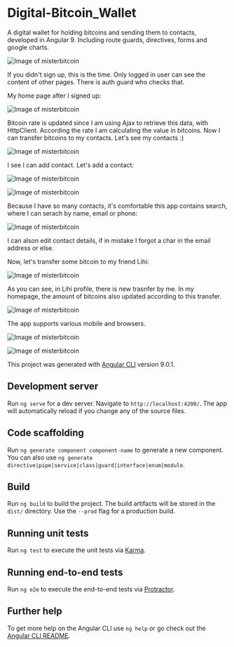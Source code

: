 # Digital-Bitcoin_Wallet

A digital wallet for holding bitcoins and sending them to contacts, developed in Angular 9. Including route guards, directives, forms and google charts.

![Image of misterbitcoin](https://res.cloudinary.com/dtwqtpteb/image/upload/v1583356877/fkaodetf4wuunr334lx1.png)

If you didn't sign up, this is the time. Only logged in user can see the content of other pages. There is auth guard who checks that.

My home page after I signed up:

![Image of misterbitcoin](https://res.cloudinary.com/dtwqtpteb/image/upload/v1583357124/jyar2liarf7y2tfrp4oq.png)

Bitcoin rate is updated since I am using Ajax to retrieve this data, with HttpClient. According the rate I am calculating the value in bitcoins. Now I can transfer bitcoins to my contacts. Let's see my contacts :)

![Image of misterbitcoin](https://res.cloudinary.com/dtwqtpteb/image/upload/v1583357387/ff2j0cu9xaifd901j7oe.png)

I see I can add contact. Let's add a contact:

![Image of misterbitcoin](
https://res.cloudinary.com/dtwqtpteb/image/upload/v1583357527/umil5onbntaertdeef9g.png)


![Image of misterbitcoin](
https://res.cloudinary.com/dtwqtpteb/image/upload/v1583357606/fwvsiiup3utydsoikhpk.png)

Because I have so many contacts, it's comfortable this app contains search, where I can serach by name, email or phone:

![Image of misterbitcoin](
https://res.cloudinary.com/dtwqtpteb/image/upload/v1583357824/vzcpkttbkzqco0hxiee4.png)

I can alson edit contact details, if in mistake I forgot a char in the email address or else.

Now, let's transfer some bitcoin to my friend Lihi:

![Image of misterbitcoin](https://res.cloudinary.com/dtwqtpteb/image/upload/v1583357982/dnmttpxbatwwxclapamz.png)

As you can see, in Lihi profile, there is new trasnfer by me. In my homepage, the amount of bitcoins also updated according to this transfer.

![Image of misterbitcoin](https://res.cloudinary.com/dtwqtpteb/image/upload/v1583358095/xehbv4o9b6hn5pygx3dx.png)


The app supports various mobile and browsers.


![Image of misterbitcoin](https://i.ibb.co/5GDhSGY/New-Project-9.png)

![Image of misterbitcoin](https://i.ibb.co/m9DQYVQ/New-Project-10.png)

This project was generated with [Angular CLI](https://github.com/angular/angular-cli) version 9.0.1.

## Development server

Run `ng serve` for a dev server. Navigate to `http://localhost:4200/`. The app will automatically reload if you change any of the source files.

## Code scaffolding

Run `ng generate component component-name` to generate a new component. You can also use `ng generate directive|pipe|service|class|guard|interface|enum|module`.

## Build

Run `ng build` to build the project. The build artifacts will be stored in the `dist/` directory. Use the `--prod` flag for a production build.

## Running unit tests

Run `ng test` to execute the unit tests via [Karma](https://karma-runner.github.io).

## Running end-to-end tests

Run `ng e2e` to execute the end-to-end tests via [Protractor](http://www.protractortest.org/).

## Further help

To get more help on the Angular CLI use `ng help` or go check out the [Angular CLI README](https://github.com/angular/angular-cli/blob/master/README.md).
